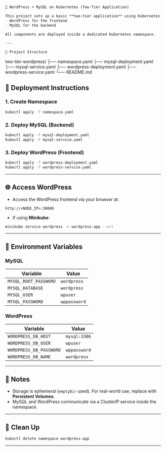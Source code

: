 ```markdown
🐳 WordPress + MySQL on Kubernetes (Two-Tier Application)

This project sets up a basic **two-tier application** using Kubernetes:
- WordPress for the frontend
- MySQL for the backend

All components are deployed inside a dedicated Kubernetes namespace.

---

📁 Project Structure

```

two-tier-wordpress/
├── namespace.yaml
├── mysql-deployment.yaml
├── mysql-service.yaml
├── wordpress-deployment.yaml
├── wordpress-service.yaml
└── README.md


## 🚀 Deployment Instructions

### 1. Create Namespace

```bash
kubectl apply -f namespace.yaml
````

### 2. Deploy MySQL (Backend)

```bash
kubectl apply -f mysql-deployment.yaml
kubectl apply -f mysql-service.yaml
```

### 3. Deploy WordPress (Frontend)

```bash
kubectl apply -f wordpress-deployment.yaml
kubectl apply -f wordpress-service.yaml
```

---

## 🌐 Access WordPress

* Access the WordPress frontend via your browser at:

```
http://<NODE_IP>:30080
```

* If using **Minikube**:

```bash
minikube service wordpress -n wordpress-app --url
```

---

## 🔐 Environment Variables

### MySQL

| Variable              | Value        |
| --------------------- | ------------ |
| `MYSQL_ROOT_PASSWORD` | `wordpress`  |
| `MYSQL_DATABASE`      | `wordpress`  |
| `MYSQL_USER`          | `wpuser`     |
| `MYSQL_PASSWORD`      | `wppassword` |

### WordPress

| Variable                | Value        |
| ----------------------- | ------------ |
| `WORDPRESS_DB_HOST`     | `mysql:3306` |
| `WORDPRESS_DB_USER`     | `wpuser`     |
| `WORDPRESS_DB_PASSWORD` | `wppassword` |
| `WORDPRESS_DB_NAME`     | `wordpress`  |

---

## 📌 Notes

* Storage is ephemeral (`emptyDir` used). For real-world use, replace with **Persistent Volumes**.
* MySQL and WordPress communicate via a ClusterIP service inside the namespace.

---

## 🧹 Clean Up

```bash
kubectl delete namespace wordpress-app
```

---
